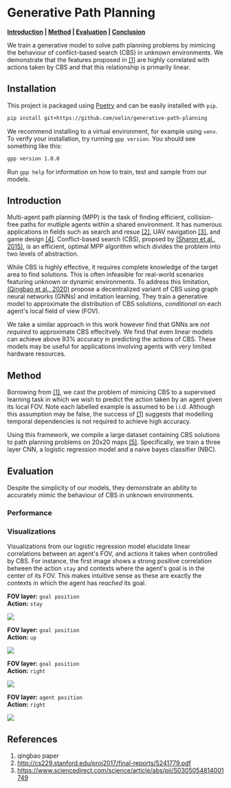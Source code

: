 # Generative Path Planning

**[Introduction](#introduction) | [Method](#method) | [Evaluation](#evaluation) | [Conclusion](#conclusion)**

We train a generative model to solve path planning problems by mimicing the behaviour of conflict-based search (CBS) in unknown environments. We demonstrate that the features proposed in [[1]](#references) are highly correlated with actions taken by CBS and that this relationship is primarily linear.

## Installation

This project is packaged using [Poetry](https://python-poetry.org/) and can be easily installed with `pip`.

```sh
pip install git+https://github.com/oelin/generative-path-planning
```

We recommend installing to a virtual environment, for example using `venv`. To verify your installation, try running `gpp version`. You should see something like this:

```sh
gpp version 1.0.0
```

Run `gpp help` for information on how to train, test and sample from our models.


## Introduction

Multi-agent path planning (MPP) is the task of finding efficient, collision-free paths for mutliple agents within a shared environment. It has numerous applications in fields such as search and resue [[2]](#references), UAV navigation [[3]](#references), and game design [[4]](#references). Conflict-based search (CBS), propsed by [(Sharon et al., 2015)](#references), is an efficient, optimal MPP algorithm which divides the problem into two levels of abstraction.

While CBS is highly effective, it requires complete knowledge of the target area to find solutions. This is often infeasible for real-world scenarios featuring unknown or dynamic environments. To address this limitation, [(Qingbao et al., 2020)](#references) propose a decentralized variant of CBS using graph neural networks (GNNs) and imitation learning. They train a generative model to approximate the distribution of CBS solutions, *conditional* on each agent's local field of view (FOV).

We take a similar approach in this work however find that GNNs are *not required* to approximate CBS effecitvely. We find that even linear models can achieve above 93% accuracy in predicting the actions of CBS. These models may be useful for applications involving agents with very limited hardware resources.


## Method

Borrowing from [[1]](#references), we cast the problem of mimicing CBS to a supervised learning task in which we wish to predict the action taken by an agent given its local FOV. Note each labelled example is assumed to be i.i.d. Although this assumption may be false, the success of [[1]](#references) suggests that modelling temporal dependencies is not required to achieve high accuracy. 

Using this framework, we compile a large dataset containing CBS solutions to path planning problems on 20x20 maps [[5]](#references). Specifically, we train a three layer CNN, a logistic regression model and a naive bayes classifier (NBC).


## Evaluation

Despite the simplicity of our models, they demonstrate an ability to accurately mimic the behaviour of CBS in unknown environments. 

### Performance


### Visualizations 

Visualizations from our logistic regression model elucidate linear correlations between an agent's FOV, and actions it takes when controlled by CBS. For instance, the first image shows a strong positive correlation between the action `stay` and contexts where the agent's goal is in the center of its FOV. This makes intuitive sense as these are exactly the contexts in which the agent has *reached* its goal. 

**FOV layer:** `goal position`  
**Action:** `stay`

![](https://github.com/oelin/generative-path-planning/blob/main/images/features0.png)

**FOV layer:** `goal position`  
**Action:** `up`

![](https://github.com/oelin/generative-path-planning/blob/main/images/features1.png)

**FOV layer:** `goal position`  
**Action:** `right`

![](https://github.com/oelin/generative-path-planning/blob/main/images/features2.png)

**FOV layer:** `agent position`  
**Action:** `right`

![](https://github.com/oelin/generative-path-planning/blob/main/images/features3.png)



## References
1. qingbao paper
2. http://cs229.stanford.edu/proj2017/final-reports/5241779.pdf
3. https://www.sciencedirect.com/science/article/abs/pii/S0305054814001749


